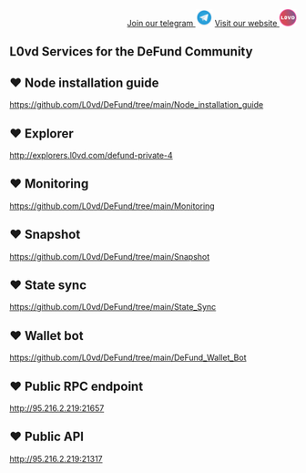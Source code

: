 <p style="font-size:14px" align="right">
<a href="https://t.me/L0vd_staking" target="_blank">Join our telegram <img src="https://raw.githubusercontent.com/L0vd/screenshots/main/Telegram_logo.png" width="30"/></a>
<a href="https://l0vd.com/" target="_blank">Visit our website <img src="https://raw.githubusercontent.com/L0vd/screenshots/main/L0vd.png" width="30"/></a>
</p>

## L0vd Services for the DeFund Community

## :heart: Node installation guide
https://github.com/L0vd/DeFund/tree/main/Node_installation_guide

## :heart: Explorer
http://explorers.l0vd.com/defund-private-4

## :heart: Monitoring
https://github.com/L0vd/DeFund/tree/main/Monitoring

## :heart: Snapshot
https://github.com/L0vd/DeFund/tree/main/Snapshot

## :heart: State sync
https://github.com/L0vd/DeFund/tree/main/State_Sync

## :heart: Wallet bot
https://github.com/L0vd/DeFund/tree/main/DeFund_Wallet_Bot

## :heart: Public RPC endpoint
http://95.216.2.219:21657

## :heart: Public API
http://95.216.2.219:21317
